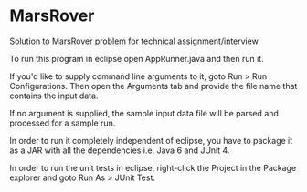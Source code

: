 # MarsRover
Solution to MarsRover problem for technical assignment/interview

To run this program in eclipse open AppRunner.java and then run it.

If you'd like to supply command line arguments to it, goto Run > Run Configurations. Then open the Arguments tab and provide the file name that contains the input data.

If no argument is supplied, the sample input data file will be parsed and processed for a sample run.

In order to run it completely independent of eclipse, you have to package it as a JAR with all the dependencies i.e. Java 6 and JUnit 4.

In order to run the unit tests in eclipse, right-click the Project in the Package explorer and goto Run As > JUnit Test.
